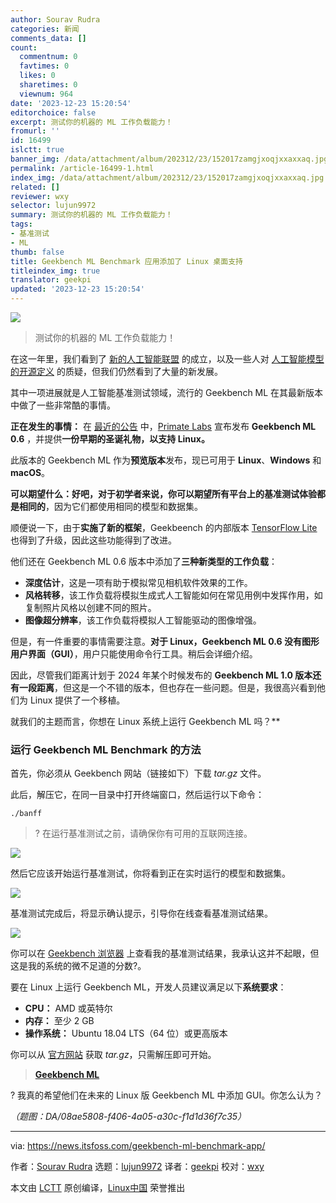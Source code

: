```yaml
---
author: Sourav Rudra
categories: 新闻
comments_data: []
count:
  commentnum: 0
  favtimes: 0
  likes: 0
  sharetimes: 0
  viewnum: 964
date: '2023-12-23 15:20:54'
editorchoice: false
excerpt: 测试你的机器的 ML 工作负载能力！
fromurl: ''
id: 16499
islctt: true
banner_img: /data/attachment/album/202312/23/152017zamgjxoqjxxaxxaq.jpg
permalink: /article-16499-1.html
index_img: /data/attachment/album/202312/23/152017zamgjxoqjxxaxxaq.jpg.thumb.jpg
related: []
reviewer: wxy
selector: lujun9972
summary: 测试你的机器的 ML 工作负载能力！
tags:
- 基准测试
- ML
thumb: false
title: Geekbench ML Benchmark 应用添加了 Linux 桌面支持
titleindex_img: true
translator: geekpi
updated: '2023-12-23 15:20:54'
---
```


![](/data/attachment/album/202312/23/152017zamgjxoqjxxaxxaq.jpg)



> 
> 测试你的机器的 ML 工作负载能力！
> 
> 
> 


在这一年里，我们看到了 [新的人工智能联盟](https://news.itsfoss.com/ai-alliance/) 的成立，以及一些人对 [人工智能模型的开源定义](https://news.itsfoss.com/open-source-definition-ai/) 的质疑，但我们仍然看到了大量的新发展。


其中一项进展就是人工智能基准测试领域，流行的 Geekbench ML 在其最新版本中做了一些非常酷的事情。


**正在发生的事情：** 在 [最近的公告](https://www.geekbench.com/blog/2023/12/geekbench-ml-06/) 中，[Primate Labs](https://www.primatelabs.com/) 宣布发布 **Geekbench ML 0.6** ，并提供**一份早期的圣诞礼物，以支持 Linux。**


此版本的 Geekbench ML 作为**预览版本**发布，现已可用于 **Linux**、**Windows** 和 **macOS**。


**可以期望什么：好吧，对于初学者来说，你可以期望所有平台上的基准测试体验都是相同的**，因为它们都使用相同的模型和数据集。


顺便说一下，由于**实施了新的框架**，Geekbeench 的内部版本 [TensorFlow Lite](https://www.tensorflow.org/lite/guide) 也得到了升级，因此这些功能得到了改进。


他们还在 Geekbench ML 0.6 版本中添加了**三种新类型的工作负载**：


* **深度估计**，这是一项有助于模拟常见相机软件效果的工作。
* **风格转移**，该工作负载将模拟生成式人工智能如何在常见用例中发挥作用，如复制照片风格以创建不同的照片。
* **图像超分辨率**，该工作负载将模拟人工智能驱动的图像增强。


但是，有一件重要的事情需要注意。**对于 Linux，Geekbench ML 0.6 没有图形用户界面（GUI）**，用户只能使用命令行工具。稍后会详细介绍。


因此，尽管我们距离计划于 2024 年某个时候发布的 **Geekbench ML 1.0 版本还有一段距离**，但这是一个不错的版本，但也存在一些问题。但是，我很高兴看到他们为 Linux 提供了一个移植。


就我们的主题而言，你想在 Linux 系统上运行 Geekbench ML 吗？\*\*


### 运行 Geekbench ML Benchmark 的方法


首先，你必须从 Geekbench 网站（链接如下）下载 *tar.gz* 文件。


此后，解压它，在同一目录中打开终端窗口，然后运行以下命令：



```
./banff

```


> 
> ? 在运行基准测试之前，请确保你有可用的互联网连接。
> 
> 
> 


![](/data/attachment/album/202312/23/152054tz7dpdv8zkk8w8d6.png)


然后它应该开始运行基准测试，你将看到正在实时运行的模型和数据集。


![](/data/attachment/album/202312/23/152055xzucjjvyytvyylkg.png)


基准测试完成后，将显示确认提示，引导你在线查看基准测试结果。


![](/data/attachment/album/202312/23/152055n666htqr46604w8z.png)


你可以在 [Geekbench 浏览器](https://browser.geekbench.com/ml/v0/inference/328997) 上查看我的基准测试结果，我承认这并不起眼，但这是我的系统的微不足道的分数?。


要在 Linux 上运行 Geekbench ML，开发人员建议满足以下**系统要求**：


* **CPU：** AMD 或英特尔
* **内存：** 至少 2 GB
* **操作系统：** Ubuntu 18.04 LTS（64 位）或更高版本


你可以从 [官方网站](https://www.geekbench.com/ml/download/) 获取 *tar.gz*，只需解压即可开始。



> 
> **[Geekbench ML](https://www.geekbench.com/ml/download/)**
> 
> 
> 


? 我真的希望他们在未来的 Linux 版 Geekbench ML 中添加 GUI。你怎么认为？


*（题图：DA/08ae5808-f406-4a05-a30c-f1d1d36f7c35）*




---


via: <https://news.itsfoss.com/geekbench-ml-benchmark-app/>


作者：[Sourav Rudra](https://news.itsfoss.com/author/sourav/) 选题：[lujun9972](https://github.com/lujun9972) 译者：[geekpi](https://github.com/geekpi) 校对：[wxy](https://github.com/wxy)


本文由 [LCTT](https://github.com/LCTT/TranslateProject) 原创编译，[Linux中国](https://linux.cn/) 荣誉推出
